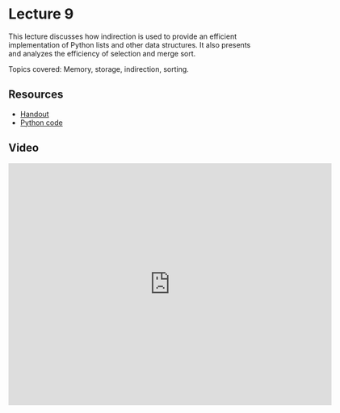 # Lecture 9

This lecture discusses how indirection is used to provide an efficient implementation of Python lists and other data structures. It also presents and analyzes the efficiency of selection and merge sort.

Topics covered: Memory, storage, indirection, sorting.

## Resources

* [Handout](http://ocw.mit.edu/courses/electrical-engineering-and-computer-science/6-00sc-introduction-to-computer-science-and-programming-spring-2011/unit-1/lecture-9-memory-and-search-methods/MIT6_00SCS11_lec09h.pdf)
* [Python code](http://ocw.mit.edu/courses/electrical-engineering-and-computer-science/6-00sc-introduction-to-computer-science-and-programming-spring-2011/unit-1/lecture-9-memory-and-search-methods/lect9.py)

## Video

<iframe width="640" height="480" src="http://www.youtube.com/embed/6wTuOMgTrU4" frameborder="0" allowfullscreen></iframe>
